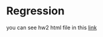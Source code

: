 # Regression
you can see hw2 html file in this [link](https://htmlpreview.github.io/?https://github.com/zahraSoukhtedel/Regression/blob/main/regression/assignments/hw2/hw2.html)
